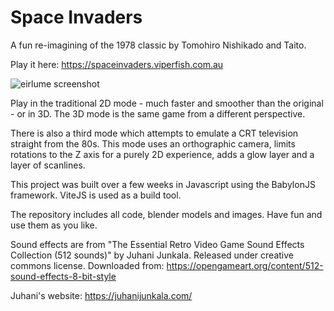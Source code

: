 # Space Invaders
A fun re-imagining of the 1978 classic by Tomohiro Nishikado and Taito.

Play it here: https://spaceinvaders.viperfish.com.au

![eirlume screenshot](https://eirlume.io/assets/images/screenshot.jpg)

Play in the traditional 2D mode - much faster and smoother than the original - or in 3D. 
The 3D mode is the same game from a different perspective.

There is also a third mode which attempts to emulate a CRT television straight from the 80s. 
This mode uses an orthographic camera, limits rotations to the Z axis for a purely 2D experience,
adds a glow layer and a layer of scanlines.

This project was built over a few weeks in Javascript using the BabylonJS framework. ViteJS is used as a build tool.

The repository includes all code, blender models and images. Have fun and use them as you like.

Sound effects are from "The Essential Retro Video Game Sound Effects Collection (512 sounds)" by Juhani Junkala. Released under creative commons license.
Downloaded from: https://opengameart.org/content/512-sound-effects-8-bit-style

Juhani's website: https://juhanijunkala.com/

